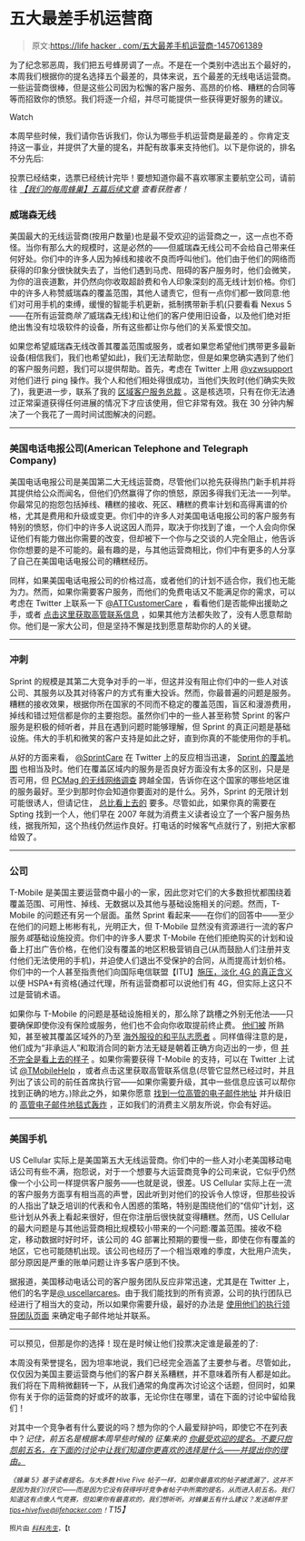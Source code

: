 # 五大最差手机运营商

> 原文:[https://life hacker . com/五大最差手机运营商-1457061389](https://lifehacker.com/five-worst-cellphone-carriers-1457061389)

为了纪念邪恶周，我们把五号蜂房调了一点。不是在一个类别中选出五个最好的，本周我们根据你的提名选择五个最差的，具体来说，五个最差的无线电话运营商。一些运营商很棒，但是这些公司因为松懈的客户服务、高昂的价格、糟糕的合同等等而招致你的愤怒。我们将逐一介绍，并尽可能提供一些获得更好服务的建议。

Watch

本周早些时候，我们请你告诉我们，你认为哪些手机运营商是最差的 。你肯定支持这一事业，并提供了大量的提名，并配有故事来支持他们。以下是你说的，排名不分先后:

投票已经结束，选票已经统计完毕！要想知道你最不喜欢哪家主要航空公司，请前往 [*【我们的每周蜂巢】五篇后续文章*](https://lifehacker.com/your-least-favorite-cellphone-carrier-at-t-1458725933) *查看获胜者！*

### 威瑞森无线

美国最大的无线运营商(按用户数量)也是最不受欢迎的运营商之一，这一点也不奇怪。当你有那么大的规模时，这是必然的——但威瑞森无线公司不会给自己带来任何好处。你们中的许多人因为掉线和接收不良而呼叫他们。他们由于他们的网络而获得的印象分很快就失去了，当他们遇到马虎、阻碍的客户服务时，他们会微笑，为你的沮丧道歉，并仍然向你收取超龄费和令人印象深刻的高无线计划价格。你们中的许多人称赞威瑞森的覆盖范围，其他人谴责它，但有一点你们都一致同意:他们对可用手机的束缚，缓慢的智能手机更新，抵制携带新手机(只要看看 Nexus 5——在所有运营商*除了*威瑞森无线)和让他们的客户使用旧设备，以及他们绝对拒绝出售没有垃圾软件的设备，所有这些都让你与他们的关系爱恨交加。

如果您希望威瑞森无线改善其覆盖范围或服务，或者如果您希望他们携带更多最新设备(相信我们，我们也希望如此)，我们无法帮助您，但是如果您确实遇到了他们的客户服务问题，我们可以提供帮助。首先，考虑在 Twitter 上用 [@vzwsupport](http://www.twitter.com/vzwsupport) 对他们进行 ping 操作。我个人和他们相处得很成功，当他们失败时(他们确实失败了)，我更进一步，联系了我的 [区域客户服务总裁](https://lifehacker.com/contact-your-verizon-wireless-region-president-for-ex-5991045) 。这是核选项，只有在你无法通过正常渠道获得任何进展的情况下才应该使用，但它非常有效。我在 30 分钟内解决了一个我花了一周时间试图解决的问题。

* * *

### 美国电话电报公司(American Telephone and Telegraph Company)

美国电话电报公司是美国第二大无线运营商，尽管他们以抢先获得热门新手机并将其提供给公众而闻名，但他们仍然赢得了你的愤怒，原因多得我们无法一一列举。你最常见的抱怨包括掉线、糟糕的接收、死区、糟糕的费率计划和高得离谱的价格，尤其是费用和升级或变更。你们中的许多人对美国电话电报公司的客户服务有特别的愤怒，你们中的许多人说这因人而异，取决于你找到了谁，一个人会向你保证他们有能力做出你需要的改变，但却被下一个你与之交谈的人完全阻止，他告诉你你想要的是不可能的。最有趣的是，与其他运营商相比，你们中有更多的人分享了自己在美国电话电报公司的糟糕经历。

同样，如果美国电话电报公司的价格过高，或者他们的计划不适合你，我们也无能为力。然而，如果你需要客户服务，而他们的免费电话又不能满足你的需求，可以考虑在 Twitter 上联系一下 [@ATTCustomerCare](https://twitter.com/ATTCustomerCare/with_replies) ，看看他们是否能伸出援助之手，或者 [点击这里获取高管联系信息](http://elliott.org/contacts/att/) ，如果其他方法都失败了，没有人愿意帮助你。他们是一家大公司，但是坚持不懈是找到愿意帮助你的人的关键。

* * *

### 冲刺

Sprint 的规模是其第二大竞争对手的一半，但这并没有阻止你们中的一些人对该公司、其服务以及其对待客户的方式有重大投诉。然而，你最普遍的问题是服务。糟糕的接收效果，根据你所在国家的不同而不稳定的覆盖范围，盲区和漫游费用，掉线和错过短信都是你的主要抱怨。虽然你们中的一些人甚至称赞 Sprint 的客户服务是积极的倾听者，并且在遇到问题时能够理解，但 Sprint 的真正问题是基础设施。伟大的手机和微笑的客户支持是如此之好，直到你真的不能使用你的手机。

从好的方面来看， [@SprintCare](https://twitter.com/sprintcare) 在 Twitter 上的反应相当迅速， [Sprint 的覆盖地图](http://coverage.sprint.com/IMPACT.jsp?) 也相当及时。他们在覆盖区域内的服务是否良好方面没有太多的区别，只是是否可用，但 [PCMag 的无线网络调查](http://www.pcmag.com/fastest-mobile-networks) 跨越全国，告诉你在这个国家的哪些地区谁的服务最好。至少到那时你会知道你要面对的是什么。另外，Sprint 的无限计划可能很诱人，但请记住， [总比看上去的](http://consumerist.com/2013/07/12/catches-in-sprints-new-unlimited-plans-prices-could-go-up-no-guarantee-data-will-be-fast/) 要多。尽管如此，如果你真的需要在 Spting 找到一个人，他们早在 2007 年就为消费主义读者设立了一个客户服务热线，据我所知，这个热线仍然运作良好。打电话的时候客气点就行了，别把大家都给毁了。

* * *

### 公司

T-Mobile 是美国主要运营商中最小的一家，因此您对它们的大多数担忧都围绕着覆盖范围、可用性、掉线、无数据以及其他与基础设施相关的问题。然而，T-Mobile 的问题还有另一个层面。虽然 Sprint 看起来——在你们的回答中——至少在他们的问题上彬彬有礼，光明正大，但 T-Mobile 显然没有资源进行一流的客户服务*或*基础设施投资。你们中的许多人要求 T-Mobile 在他们拒绝购买的计划和设备上打出广告价格，在他们没有覆盖的地区积极营销自己(从而鼓励人们注册并支付他们无法使用的手机)，并迫使人们退出不受保护的合同，从而提高计划价格。你们中的一个人甚至指责他们向国际电信联盟【ITU】[施压，淡化 4G 的真正含义](http://www.pcmag.com/article2/0,2817,2374564,00.asp) 以便 HSPA+有资格(通过代理，所有运营商都可以说他们有 4G，但实际上这只不过是营销术语。

如果你与 T-Mobile 的问题是基础设施相关的，那么除了跳槽之外别无他法——只要确保即使你没有保险或服务，他们也不会向你收取提前终止费。 [他们被](http://consumerist.com/2013/01/08/t-mobile-gives-us-1-bar-of-service-at-home-still-charges-600-etf-to-leave/) 所熟知，甚至被其覆盖区域外的乃至 [海外服役的和平队志愿者](http://consumerist.com/2013/02/13/t-mobile-decides-remote-south-pacific-village-isnt-overseas-wont-refund-peace-corps-volunteers-etf/) 。同样值得注意的是，他们成为“非承运人”和取消合同的新方法无疑是朝着正确方向迈出的一步，但 [并不完全是看上去的样子](http://consumerist.com/2013/04/26/washington-state-ag-to-t-mobile-not-so-fast-with-that-no-contract-advertising/) 。如果你需要获得 T-Mobile 的支持，可以在 Twitter 上试试 [@TMobileHelp](https://twitter.com/TMobileHelp) ，或者点击这里获取高管联系信息(尽管它显然已经过时，并且列出了该公司的前任首席执行官——如果你需要升级，其中一些信息应该可以帮你找到正确的地方。)除此之外，如果你愿意 [找到一位高管的电子邮件地址](https://lifehacker.com/use-executive-email-addresses-to-get-around-customer-se-5954641) 并升级旧的 [高管电子邮件地毯式轰炸](http://consumerist.com/2007/05/11/how-to-launch-an-executive-email-carpet-bomb/) ，正如我们的消费主义朋友所说，你会有好运。

* * *

### 美国手机

US Cellular 实际上是美国第五大无线运营商。你们中的一些人对小老美国移动电话公司有些不满，抱怨说，对于一个想要与大运营商竞争的公司来说，它似乎仍然像一个小公司一样提供客户服务——也就是说，很差。US Cellular 实际上在一流的客户服务方面享有相当高的声誉，因此听到对他们的投诉令人惊讶，但那些投诉的人指出了缺乏培训的代表和令人困惑的策略，特别是围绕他们的“信仰”计划，这些计划从外表上看起来很好，但在你注册后很快就变得糟糕。然而，US Cellular 的最大问题是与其他运营商相比规模较小带来的一个问题:覆盖范围。接收不稳定，移动数据时好时坏，该公司的 4G 部署比预期的要慢一些，即使在你有覆盖的地区，它也可能随机出现。该公司也经历了一个相当艰难的季度，大批用户流失，部分原因是严重的账单问题让许多客户感到不快。

据报道，美国移动电话公司的客户服务团队反应非常迅速，尤其是在 Twitter 上，他们的名字是[@ uscellarcares](https://twitter.com/USCellularCares)。由于我们能找到的所有资源，公司的执行团队已经进行了相当大的变动，所以如果你需要升级，最好的办法是 [使用他们的执行领导团队页面](http://www.uscellular.com/about/leadership-team/index.html) 来确定电子邮件地址并联系。

* * *

可以预见，但那是你的选择！现在是时候让他们投票决定谁是最差的了:

本周没有荣誉提名，因为坦率地说，我们已经完全涵盖了主要参与者。尽管如此，仅仅因为美国主要运营商与他们的客户群关系糟糕，并不意味着所有人都是如此。我们将在下周稍微翻转一下，从我们通常的角度再次讨论这个话题，但同时，如果你有关于你的运营商的好或坏的故事，无论你住在哪里，请在下面的讨论中留给我们！

对其中一个竞争者有什么要说的吗？想为你的个人最爱辩护吗，即使它不在列表中？*记住，前五名是根据本周早些时候的* *征集来的* [*你最受欢迎的提名。不要只抱怨前五名，在下面的讨论中让我们知道你更喜欢的选择是什么——并提出你的理由。*](https://lifehacker.com/whats-the-worst-cell-phone-carrier-1455847482)

*<small>《蜂巢 5》基于读者提名。与大多数 Hive Five 帖子一样，如果你最喜欢的帖子被遗漏了，这并不是因为我们讨厌它——而是因为它没有获得呼吁竞争者帖子中所需的提名，从而进入前五名。我们知道这有点像人气竞赛，但如果你有最喜欢的，我们想听听。对蜂巢五有什么建议？发送邮件至</small>*[*<small>tips+hivefive@lifehacker.com</small>*](mailto:tips+hivefive@lifehacker.com)*<small>！</small>T15】*

<small>照片由</small> [*<small>科科先生</small>*](http://www.flickr.com/photos/senor_codo/1842247697/)<small>，【t</small>